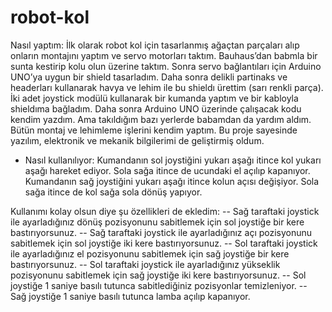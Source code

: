 # robot-kol


Nasıl yaptım:
İlk olarak robot kol için tasarlanmış ağaçtan parçaları alıp onların montajını yaptım ve servo motorları taktım. Bauhaus’dan babmla bir sunta kestirip kolu olun üzerine taktım. 
Sonra servo bağlantıları için Arduino UNO’ya uygun bir shield tasarladım. Daha sonra delikli partinaks ve headerları kullanarak havya ve lehim ile bu shieldı ürettim (sarı renkli parça). İki adet joystick modülü kullanarak bir kumanda yaptım ve bir kabloyla shieldıma bağladım. 
Daha sonra Arduino UNO üzerinde çalışacak kodu kendim yazdım. Ama takıldığım bazı yerlerde babamdan da yardım aldım. Bütün montaj ve lehimleme işlerini kendim yaptım. Bu proje sayesinde yazılım, elektronik ve mekanik bilgilerimi de geliştirmiş oldum. 


- Nasıl kullanılıyor:
Kumandanın sol joystiğini yukarı aşağı itince kol yukarı aşağı hareket ediyor. Sola sağa itince de ucundaki el açılıp kapanıyor. 
Kumandanın sağ joystiğini yukarı aşağı itince kolun açısı değişiyor. Sola sağa itince de kol sağa sola dönüş yapıyor.  

Kullanımı kolay olsun diye şu özellikleri de ekledim: 
-- Sağ taraftaki joystick ile ayarladığınız dönüş pozisyonunu sabitlemek için sol joystiğe bir kere bastırıyorsunuz. 
-- Sağ taraftaki joystick ile ayarladığınız açı pozisyonunu sabitlemek için sol joystiğe iki kere bastırıyorsunuz.
-- Sol taraftaki joystick ile ayarladığınız el pozisyonunu sabitlemek için sağ joystiğe bir kere bastırıyorsunuz.
-- Sol taraftaki joystick ile ayarladığınız yükseklik pozisyonunu sabitlemek için sağ joystiğe iki kere bastırıyorsunuz.
-- Sol joystiğe 1 saniye basılı tutunca sabitlediğiniz pozisyonlar temizleniyor. 
-- Sağ joystiğe 1 saniye basılı tutunca lamba açılıp kapanıyor. 
